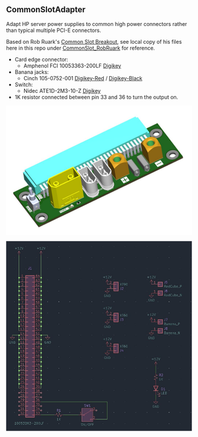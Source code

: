 ## CommonSlotAdapter

Adapt HP server power supplies to common high power connectors rather than typical multiple PCI-E connectors.

Based on Rob Ruark's [Common Slot Breakout](http://robruark.com/projects/common_slot/common_slot.html), see local copy of his files here in this repo under [CommonSlot_RobRuark](https://github.com/corygrant/CommonSlotAdapter/tree/main/CommonSlot_RobRuark) for reference.

- Card edge connector: 
    - Amphenol FCI 10053363-200LF [Digikey](https://www.digikey.com/en/products/detail/amphenol-cs-fci/10053363-200LF/1493359?s=N4IgTCBcDaIIwAYEFYDMqBsqC0YkBkAxEAXQF8g)
- Banana jacks: 
    - Cinch 105-0752-001 [Digikey-Red](https://www.digikey.com/en/products/detail/cinch-connectivity-solutions-johnson/105-0752-001/5887) / [Digikey-Black](https://www.digikey.com/en/products/detail/cinch-connectivity-solutions-johnson/105-0753-001/5888) 
- Switch: 
    - Nidec ATE1D-2M3-10-Z [Digikey](https://www.digikey.com/en/products/detail/nidec-components-corporation/ate1d-2m3-10-z/1792018)
- 1K resistor connected between pin 33 and 36 to turn the output on. 

![Adapter](Images/CommonSlotAdapter.jpg)

![Schem](Images/CommonSlotAdapter_Schematic.jpg)